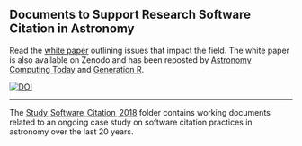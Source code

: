 ## Documents to Support Research Software Citation in Astronomy

Read the [white paper](https://github.com/CfA-Library/Cite_Astro_Software/blob/master/whitepaper.md) outlining issues that impact the field. The white paper is also available on Zenodo and has been reposted by [Astronomy Computing Today](https://astrocompute.wordpress.com/2018/03/05/software-citation-implementation-in-astronomy/) and [Generation R](http://genr.eu/wp/software-citation-astronomy/).

[![DOI](https://zenodo.org/badge/doi/10.5281/zenodo.1473408.svg)](http://dx.doi.org/10.5281/zenodo.1473408)

----------

The [Study_Software_Citation_2018](https://github.com/CfA-Library/Cite_Astro_Software/tree/master/Study_Software_Citation_2018) folder contains working documents related to an ongoing case study on software citation practices in astronomy over the last 20 years. 
